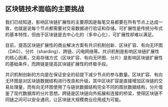 ## 区块链技术面临的主要挑战

我们已经知道，影响区块链扩展性的主要原因是每笔交易都要在所有节点上达成一致，也就是说每个节点都需要对交易数据进行验证和存储。可扩展性是传统分布式的基本特性，但由于区块链是去中心化的（多中心化），可扩展性却难以满足。

目前，提高区块链扩展性的商业解决方案有共识机制创新、区块扩容、有向无环图（DAG）、分片（sharding）、跨链、闪电网络等。共识机制是影响区块链扩展性的核心因素，交易存储方式（区块扩容、有向无环图、分片）是影响区块链扩展性的基础条件，而跨链是提高区块链扩展性的终极手段。

共识机制创新的方向是在保证安全的前提下减少节点的参与数量。区块扩容、有向无环图是对区块链数据结构进行改良和升级，其中区块扩容是直接增加区块链的交易处理量，而有向无环图使用了与链状数据结构完全不同的图状数据结构，分片借鉴了现代数据库的分片思想。跨链是区块链向外拓展和连接的桥梁，使得区块链不同链之间可以安全通讯，让区块链大规模商业应用成为可能。

